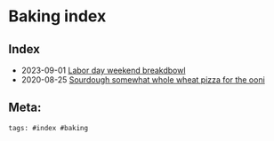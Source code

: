 # Baking index


## Index

- 2023-09-01 [Labor day weekend breakdbowl](../293)
- 2020-08-25 [Sourdough somewhat whole wheat pizza for the ooni](../294)

## Meta:

    tags: #index #baking

